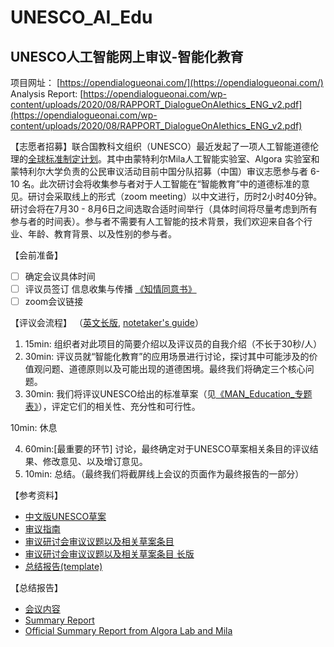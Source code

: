 # UNESCO_AI_Edu
## UNESCO人工智能网上审议-智能化教育

项目网址： [https://opendialogueonai.com/](https://opendialogueonai.com/)
Analysis Report: [https://opendialogueonai.com/wp-content/uploads/2020/08/RAPPORT_DialogueOnAIethics_ENG_v2.pdf](https://opendialogueonai.com/wp-content/uploads/2020/08/RAPPORT_DialogueOnAIethics_ENG_v2.pdf)

【志愿者招募】联合国教科文组织（UNESCO）最近发起了一项人工智能道德伦理的[全球标准制定计划](https://zh.unesco.org/artificial-intelligence/ethics)。其中由蒙特利尔Mila人工智能实验室、Algora 实验室和蒙特利尔大学负责的公民审议活动目前中国分队招募（中国）审议志愿参与者 6- 10 名。此次研讨会将收集参与者对于人工智能在“智能教育”中的道德标准的意见。研讨会采取线上的形式（zoom meeting）以中文进行，历时2小时40分钟。研讨会将在7月30 - 8月6日之间选取合适时间举行（具体时间将尽量考虑到所有参与者的时间表）。参与者不需要有人工智能的技术背景，我们欢迎来自各个行业、年龄、教育背景、以及性别的参与者。

【会前准备】
* [ ] 确定会议具体时间
* [ ] 评议员签订 信息收集与传播 [《知情同意书》](docs/MAN_Consent.pdf)
* [ ] zoom会议链接

【评议会流程】 （[英文长版](docs/ENG_Anim.pdf), [notetaker's guide](docs/ENG_Notes.pdf)）

1. 15min: 组织者对此项目的简要介绍以及评议员的自我介绍（不长于30秒/人）
2. 30min: 评议员就“智能化教育”的应用场景进行讨论，探讨其中可能涉及的价值观问题、道德原则以及可能出现的道德困境。最终我们将确定三个核心问题。
3. 30min: 我们将评议UNESCO给出的标准草案（见[《MAN_Education_专题表》](docs/MAN_Education_themes.pdf)），评定它们的相关性、充分性和可行性。

  10min: 休息

4. 60min:[最重要的环节] 讨论，最终确定对于UNESCO草案相关条目的评议结果、修改意见、以及增订意见。
5. 10min: 总结。（最终我们将截屏线上会议的页面作为最终报告的一部分）

【参考资料】
* [中文版UNESCO草案](https://unesdoc.unesco.org/ark:/48223/pf0000373434_chi)
* [审议指南](https://opendialogueonai.com/wp-content/uploads/2020/07/MAN_Delib.pdf)
* [审议研讨会审议议题以及相关草案条目](docs/MAN_Education_themes.pdf)
* [审议研讨会审议议题以及相关草案条目 长版](docs/EN_Edu_Comp.pdf)
* [总结报告(template)](docs/EN_ReportQuestions.pdf)

【总结报告】
* [会议内容](https://docs.google.com/presentation/d/19H94_4bcJ5PKXRFaL7OgToA5csWv8XQw1VZt7fQa42o/edit?usp=sharing)
* [Summary Report](https://docs.google.com/document/d/1LQIbGThrw0yVmy2O_UPi_ulIlcyqOQh17kFDp9e-4ww/edit?usp=sharing)
* [Official Summary Report from Algora Lab and Mila](https://opendialogueonai.com/wp-content/uploads/2020/08/RAPPORT_DialogueOnAIethics_ENG_v2.pdf)


